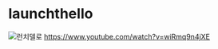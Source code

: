 # launchthello
![런치델로](https://user-images.githubusercontent.com/76677980/189688729-d4ac2ab1-3aa8-4887-b848-4d397da28b2b.png)
https://www.youtube.com/watch?v=wiRmq9n4jXE

